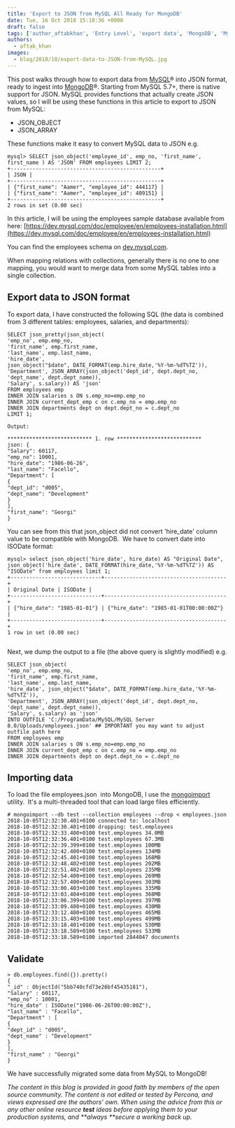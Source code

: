 ```yaml
---
title: 'Export to JSON from MySQL All Ready for MongoDB'
date: Tue, 16 Oct 2018 15:18:36 +0000
draft: false
tags: ['author_aftabkhan', 'Entry Level', 'export data', 'MongoDB', 'MySQL', 'tools', 'Tools']
authors:
  - aftab_khan
images:
  - blog/2018/10/export-data-to-JSON-from-MySQL.jpg
---
```


This post walks through how to export data from [MySQL](https://dev.mysql.com/)® into JSON format, ready to ingest into [MongoDB](https://www.mongodb.com/)®. Starting from MySQL 5.7+, there is native support for JSON. MySQL provides functions that actually create JSON values, so I will be using these functions in this article to export to JSON from MySQL:

*   JSON_OBJECT
*   JSON_ARRAY

These functions make it easy to convert MySQL data to JSON e.g.
```
mysql> SELECT json_object('employee_id', emp_no, 'first_name', first_name ) AS 'JSON' FROM employees LIMIT 2;
+------------------------------------------------+
| JSON |
+------------------------------------------------+
| {"first_name": "Aamer", "employee_id": 444117} |
| {"first_name": "Aamer", "employee_id": 409151} |
+------------------------------------------------+
2 rows in set (0.00 sec)
```
In this article, I will be using the employees sample database available from here: [https://dev.mysql.com/doc/employee/en/employees-installation.html](https://dev.mysql.com/doc/employee/en/employees-installation.html) 

You can find the employees schema on [dev.mysql.com](https://dev.mysql.com/doc/employee/en/images/employees-schema.png).

When mapping relations with collections, generally there is no one to one mapping, you would want to merge data from some MySQL tables into a single collection.

Export data to JSON format
--------------------------

To export data, I have constructed the following SQL (the data is combined from 3 different tables: employees, salaries, and departments):
```
SELECT json_pretty(json_object(
'emp_no', emp.emp_no, 
'first_name', emp.first_name, 
'last_name', emp.last_name, 
'hire_date',
json_object("$date", DATE_FORMAT(emp.hire_date,'%Y-%m-%dT%TZ')),
'Department', JSON_ARRAY(json_object('dept_id', dept.dept_no, 'dept_name', dept.dept_name)), 
'Salary', s.salary)) AS 'json' 
FROM employees emp
INNER JOIN salaries s ON s.emp_no=emp.emp_no
INNER JOIN current_dept_emp c on c.emp_no = emp.emp_no
INNER JOIN departments dept on dept.dept_no = c.dept_no
LIMIT 1;

Output:

*************************** 1. row ***************************
json: {
"Salary": 60117,
"emp_no": 10001,
"hire_date": "1986-06-26",
"last_name": "Facello",
"Department": [
{
"dept_id": "d005",
"dept_name": "Development"
}
],
"first_name": "Georgi"
}
```
You can see from this that json_object did not convert 'hire_date' column value to be compatible with MongoDB.  We have to convert date into ISODate format:
```
mysql> select json_object('hire_date', hire_date) AS "Original Date", json_object('hire_date', DATE_FORMAT(hire_date,'%Y-%m-%dT%TZ')) AS "ISODate" from employees limit 1;
+-----------------------------+---------------------------------------+
| Original Date | ISODate |
+-----------------------------+---------------------------------------+
| {"hire_date": "1985-01-01"} | {"hire_date": "1985-01-01T00:00:00Z"} |
+-----------------------------+---------------------------------------+
1 row in set (0.00 sec)


```
Next, we dump the output to a file (the above query is slightly modified) e.g.
```
SELECT json_object(
'emp_no', emp.emp_no,
'first_name', emp.first_name, 
'last_name', emp.last_name, 
'hire_date', json_object("$date", DATE_FORMAT(emp.hire_date,'%Y-%m-%dT%TZ')), 
'Department', JSON_ARRAY(json_object('dept_id', dept.dept_no, 'dept_name', dept.dept_name)),
'Salary', s.salary) as 'json' 
INTO OUTFILE 'C:/ProgramData/MySQL/MySQL Server 8.0/Uploads/employees.json' ## IMPORTANT you may want to adjust outfile path here
FROM employees emp
INNER JOIN salaries s ON s.emp_no=emp.emp_no
INNER JOIN current_dept_emp c on c.emp_no = emp.emp_no
INNER JOIN departments dept on dept.dept_no = c.dept_no
```

Importing data
--------------

To load the file employees.json  into MongoDB, I use the [mongoimport](https://docs.mongodb.com/manual/reference/program/mongoimport/) utility.  It's a multi-threaded tool that can load large files efficiently.
```
# mongoimport --db test --collection employees --drop < employees.json
2018-10-05T12:32:30.401+0100 connected to: localhost
2018-10-05T12:32:30.401+0100 dropping: test.employees
2018-10-05T12:32:33.400+0100 test.employees 34.0MB
2018-10-05T12:32:36.401+0100 test.employees 67.3MB
2018-10-05T12:32:39.399+0100 test.employees 100MB
2018-10-05T12:32:42.400+0100 test.employees 134MB
2018-10-05T12:32:45.401+0100 test.employees 168MB
2018-10-05T12:32:48.402+0100 test.employees 202MB
2018-10-05T12:32:51.402+0100 test.employees 235MB
2018-10-05T12:32:54.400+0100 test.employees 269MB
2018-10-05T12:32:57.400+0100 test.employees 303MB
2018-10-05T12:33:00.403+0100 test.employees 335MB
2018-10-05T12:33:03.404+0100 test.employees 368MB
2018-10-05T12:33:06.399+0100 test.employees 397MB
2018-10-05T12:33:09.400+0100 test.employees 430MB
2018-10-05T12:33:12.400+0100 test.employees 465MB
2018-10-05T12:33:15.403+0100 test.employees 499MB
2018-10-05T12:33:18.401+0100 test.employees 530MB
2018-10-05T12:33:18.589+0100 test.employees 533MB
2018-10-05T12:33:18.589+0100 imported 2844047 documents
```

Validate
--------

```
> db.employees.find({}).pretty()
{
"_id" : ObjectId("5bb740cfd73e26bf45435181"),
"Salary" : 60117,
"emp_no" : 10001,
"hire_date" : ISODate("1986-06-26T00:00:00Z"),
"last_name" : "Facello",
"Department" : [
{
"dept_id" : "d005",
"dept_name" : "Development"
}
],
"first_name" : "Georgi"
}
```
We have successfully migrated some data from MySQL to MongoDB! 

_The content in this blog is provided in good faith by members of the open source community. The content is not edited or tested by Percona, and views expressed are the authors’ own. When using the advice from this or any other online resource **test** ideas before applying them to your production systems, and **always **secure a working back up._